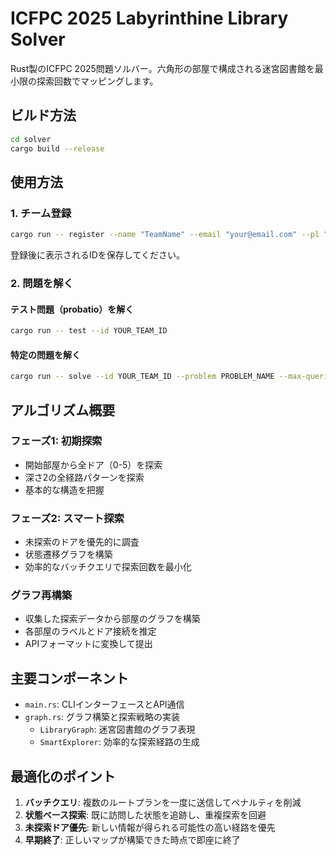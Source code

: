 # ICFPC 2025 Labyrinthine Library Solver

Rust製のICFPC 2025問題ソルバー。六角形の部屋で構成される迷宮図書館を最小限の探索回数でマッピングします。

## ビルド方法

```bash
cd solver
cargo build --release
```

## 使用方法

### 1. チーム登録

```bash
cargo run -- register --name "TeamName" --email "your@email.com" --pl "Rust"
```

登録後に表示されるIDを保存してください。

### 2. 問題を解く

#### テスト問題（probatio）を解く

```bash
cargo run -- test --id YOUR_TEAM_ID
```

#### 特定の問題を解く

```bash
cargo run -- solve --id YOUR_TEAM_ID --problem PROBLEM_NAME --max-queries 100
```

## アルゴリズム概要

### フェーズ1: 初期探索
- 開始部屋から全ドア（0-5）を探索
- 深さ2の全経路パターンを探索
- 基本的な構造を把握

### フェーズ2: スマート探索
- 未探索のドアを優先的に調査
- 状態遷移グラフを構築
- 効率的なバッチクエリで探索回数を最小化

### グラフ再構築
- 収集した探索データから部屋のグラフを構築
- 各部屋のラベルとドア接続を推定
- APIフォーマットに変換して提出

## 主要コンポーネント

- `main.rs`: CLIインターフェースとAPI通信
- `graph.rs`: グラフ構築と探索戦略の実装
  - `LibraryGraph`: 迷宮図書館のグラフ表現
  - `SmartExplorer`: 効率的な探索経路の生成

## 最適化のポイント

1. **バッチクエリ**: 複数のルートプランを一度に送信してペナルティを削減
2. **状態ベース探索**: 既に訪問した状態を追跡し、重複探索を回避
3. **未探索ドア優先**: 新しい情報が得られる可能性の高い経路を優先
4. **早期終了**: 正しいマップが構築できた時点で即座に終了